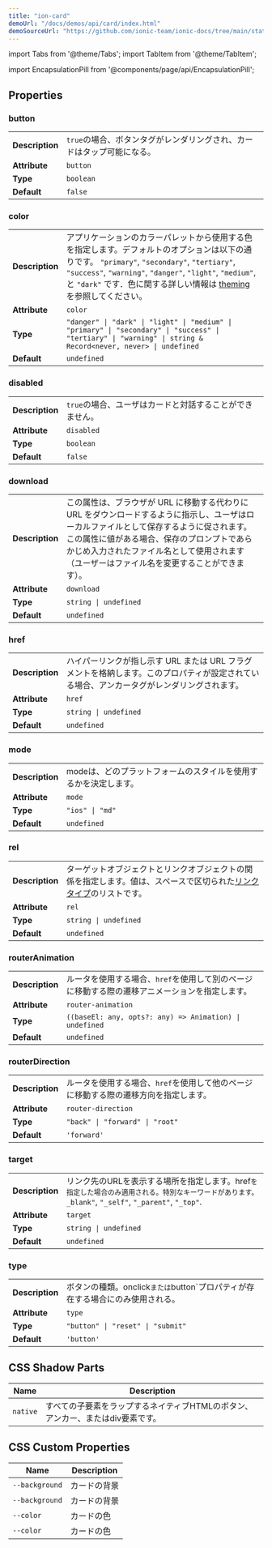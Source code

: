 ```yaml
---
title: "ion-card"
demoUrl: "/docs/demos/api/card/index.html"
demoSourceUrl: "https://github.com/ionic-team/ionic-docs/tree/main/static/demos/api/card/index.html"
---
```

import Tabs from '@theme/Tabs';
import TabItem from '@theme/TabItem';

<head>
  <title>ion-card: Card UI Components for Ionic Framework API</title>
  <meta name="description" content="ion-card UI components are entry points to more detailed information. Cards can be single components or made up of some header, title, subtitle, and content." />
</head>

import EncapsulationPill from '@components/page/api/EncapsulationPill';

<EncapsulationPill type="shadow" />


  
## Properties


### button

| | |
| --- | --- |
| **Description** | `true`の場合、ボタンタグがレンダリングされ、カードはタップ可能になる。 |
| **Attribute** | `button` |
| **Type** | `boolean` |
| **Default** | `false` |



### color

| | |
| --- | --- |
| **Description** | アプリケーションのカラーパレットから使用する色を指定します。デフォルトのオプションは以下の通りです。 `"primary"`, `"secondary"`, `"tertiary"`, `"success"`, `"warning"`, `"danger"`, `"light"`, `"medium"`, と `"dark"` です．色に関する詳しい情報は [theming](/docs/theming/basics) を参照してください。 |
| **Attribute** | `color` |
| **Type** | `"danger" \| "dark" \| "light" \| "medium" \| "primary" \| "secondary" \| "success" \| "tertiary" \| "warning" \| string & Record<never, never> \| undefined` |
| **Default** | `undefined` |



### disabled

| | |
| --- | --- |
| **Description** | `true`の場合、ユーザはカードと対話することができません。 |
| **Attribute** | `disabled` |
| **Type** | `boolean` |
| **Default** | `false` |



### download

| | |
| --- | --- |
| **Description** | この属性は、ブラウザが URL に移動する代わりに URL をダウンロードするように指示し、ユーザはローカルファイルとして保存するように促されます。この属性に値がある場合、保存のプロンプトであらかじめ入力されたファイル名として使用されます（ユーザーはファイル名を変更することができます）。 |
| **Attribute** | `download` |
| **Type** | `string \| undefined` |
| **Default** | `undefined` |



### href

| | |
| --- | --- |
| **Description** | ハイパーリンクが指し示す URL または URL フラグメントを格納します。このプロパティが設定されている場合、アンカータグがレンダリングされます。 |
| **Attribute** | `href` |
| **Type** | `string \| undefined` |
| **Default** | `undefined` |



### mode

| | |
| --- | --- |
| **Description** | modeは、どのプラットフォームのスタイルを使用するかを決定します。 |
| **Attribute** | `mode` |
| **Type** | `"ios" \| "md"` |
| **Default** | `undefined` |



### rel

| | |
| --- | --- |
| **Description** | ターゲットオブジェクトとリンクオブジェクトの関係を指定します。値は、スペースで区切られた[リンクタイプ](https://developer.mozilla.org/en-US/docs/Web/HTML/Link_types)のリストです。 |
| **Attribute** | `rel` |
| **Type** | `string \| undefined` |
| **Default** | `undefined` |



### routerAnimation

| | |
| --- | --- |
| **Description** | ルータを使用する場合、`href`を使用して別のページに移動する際の遷移アニメーションを指定します。 |
| **Attribute** | `router-animation` |
| **Type** | `((baseEl: any, opts?: any) => Animation) \| undefined` |
| **Default** | `undefined` |



### routerDirection

| | |
| --- | --- |
| **Description** | ルータを使用する場合、`href`を使用して他のページに移動する際の遷移方向を指定します。 |
| **Attribute** | `router-direction` |
| **Type** | `"back" \| "forward" \| "root"` |
| **Default** | `'forward'` |



### target

| | |
| --- | --- |
| **Description** | リンク先のURLを表示する場所を指定します。href`を指定した場合のみ適用される。特別なキーワードがあります。_blank"`, `"_self"`, `"_parent"`, `"_top"`. |
| **Attribute** | `target` |
| **Type** | `string \| undefined` |
| **Default** | `undefined` |



### type

| | |
| --- | --- |
| **Description** | ボタンの種類。onclick`または`button`プロパティが存在する場合にのみ使用される。 |
| **Attribute** | `type` |
| **Type** | `"button" \| "reset" \| "submit"` |
| **Default** | `'button'` |



## CSS Shadow Parts

| Name | Description |
| --- | --- |
| `native` | すべての子要素をラップするネイティブHTMLのボタン、アンカー、またはdiv要素です。 |


## CSS Custom Properties

| Name | Description |
| --- | --- |
| `--background` | カードの背景 |
| `--background` | カードの背景 |
| `--color` | カードの色 |
| `--color` | カードの色 |

